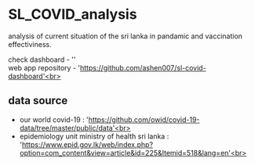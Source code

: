 # SL_COVID_analysis
analysis of current situation of the sri lanka in pandamic and vaccination effectiviness.

check dashboard - '' <br>
web app repository - 'https://github.com/ashen007/sl-covid-dashboard'<br>
<br>

## data source
- our world covid-19 : 'https://github.com/owid/covid-19-data/tree/master/public/data'<br>
- epidemiology unit ministry of health sri lanka : 'https://www.epid.gov.lk/web/index.php?option=com_content&view=article&id=225&Itemid=518&lang=en'<br>
